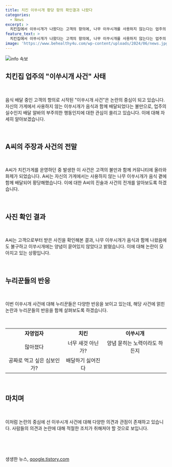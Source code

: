 ```yaml
---
title: 치킨 이쑤시개 황당 항의 확인결과 나왔다
categories:
  - News
excerpt: >
  치킨집에서 이쑤시개가 나왔다는 고객의 항의에, 나무 이쑤시개를 사용하지 않는다는 업주의 사연이 전해졌다. 고객이 보낸 사진을 확인한 결과, 이쑤시개에 양념이 묻어 있지 않았다. 업주는 CCTV를 확인해도 정성스레 만드는 과정만 담겨 있었고, 노리꾼들은 분노했다. 이쑤시개 너무 새것 아닌가? 양념 묻히는 노력이라도 하든지 진짜 너무하다라는 반응이 이어졌다. #치킨 #이쑤시개 #배달거지 #아프니까사장이다
feature_text: >
  치킨집에서 이쑤시개가 나왔다는 고객의 항의에, 나무 이쑤시개를 사용하지 않는다는 업주의 사연이 전해졌다. 고객이 보낸 사진을 확인한 결과, 이쑤시개에 양념이 묻어 있지 않았다. 업주는 CCTV를 확인해도 정성스레 만드는 과정만 담겨 있었고, 노리꾼들은 분노했다. 이쑤시개 너무 새것 아닌가? 양념 묻히는 노력이라도 하든지 진짜 너무하다라는 반응이 이어졌다. #치킨 #이쑤시개 #배달거지 #아프니까사장이다
image: 'https://www.behealthy4u.com/wp-content/uploads/2024/06/news.jpg'
---
```


<p><img src="https://www.behealthy4u.com/wp-content/uploads/2024/06/news.jpg" alt="info 속보" /></p>

<h2 data-ke-size="size26">치킨집 업주의 "이쑤시개 사건" 사태</h2>

<p data-ke-size="size16">&nbsp;</p>

<p>음식 배달 중인 고객의 항의로 시작된 "이쑤시개 사건"은 논란의 중심이 되고 있습니다. 자신의 가게에서 사용하지 않는 이쑤시개가 음식과 함께 배달되었다는 불만으로, 업주의 실수인지 배달 알바의 부주의한 행동인지에 대한 관심이 쏠리고 있습니다. 이에 대해 자세히 알아보겠습니다.</p>

<p data-ke-size="size16">&nbsp;</p>

<h2 data-ke-size="size24">A씨의 주장과 사건의 전말</h2>

<p data-ke-size="size16">&nbsp;</p>

<p>A씨가 치킨가게를 운영하던 중 발생한 이 사건은 고객의 불만과 함께 커뮤니티에 올라와 화제가 되었습니다. A씨는 자신의 가게에서는 사용하지 않는 나무 이쑤시개가 음식 곁에 함께 배달되어 황당해했습니다. 이에 대한 A씨의 진술과 사건의 전개를 알아보도록 하겠습니다.</p>

<p data-ke-size="size16">&nbsp;</p>

<h2 data-ke-size="size24">사진 확인 결과</h2>

<p data-ke-size="size16">&nbsp;</p>

<p>A씨는 고객으로부터 받은 사진을 확인해본 결과, 나무 이쑤시개가 음식과 함께 나왔음에도 불구하고 이쑤시개에는 양념이 묻어있지 않았다고 밝혔습니다. 이에 대해 논란이 모아지고 있는 상황입니다.</p>

<p data-ke-size="size16">&nbsp;</p>

<h2 data-ke-size="size24">누리꾼들의 반응</h2>

<p data-ke-size="size16">&nbsp;</p>

<p>이번 이쑤시개 사건에 대해 누리꾼들은 다양한 반응을 보이고 있는데, 해당 사건에 얽힌 논란과 누리꾼들의 반응을 함께 살펴보도록 하겠습니다.</p>

<p data-ke-size="size16">&nbsp;</p>

<table>
    <tr>
        <td style="text-align: center; height: 17px;"><b>자영업자</b></td>
        <td style="text-align: center; height: 17px;"><b>치킨</b></td>
        <td style="text-align: center; height: 17px;"><b>이쑤시개</b></td>
    </tr>
    <tr>
        <td style="text-align: center;">많아졌다</td>
        <td style="text-align: center;">너무 새것 아닌가?</td>
        <td style="text-align: center;">양념 묻히는 노력이라도 하든지</td>
    </tr>
    <tr>
        <td style="text-align: center;">공짜로 먹고 싶은 심보인가?</td>
        <td style="text-align: center;">배달하기 싫어진다</td>
        <td style="text-align: center;">&nbsp;</td>
    </tr>
</table>

<p data-ke-size="size16">&nbsp;</p>

<h2 data-ke-size="size24">마치며</h2>

<p data-ke-size="size16">&nbsp;</p>

<p>이처럼 논란의 중심에 선 이쑤시개 사건에 대해 다양한 의견과 관점이 존재하고 있습니다. 사람들의 의견과 논란에 대해 적절한 조치가 취해져야 할 것으로 보입니다.</p>

<p data-ke-size="size16">&nbsp;</p>

<p data-ke-size="size16">&nbsp;</p>
생생한 뉴스, <a href="https://qoogle.tistory.com" rel="dofollow">qoogle.tistory.com</a>


